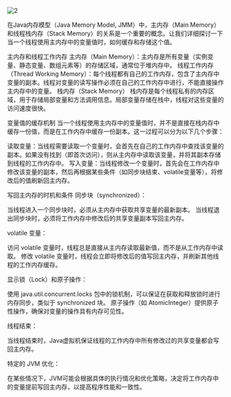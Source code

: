 ![2](https://github.com/liu2su/JavaSE_Full_guide/assets/96462566/df79384b-4553-4ec2-a82b-31e52d7eed6a)

在Java内存模型（Java Memory Model, JMM）中，主内存（Main Memory）和线程栈内存（Stack Memory）的关系是一个重要的概念。让我们详细探讨一下当一个线程使用主内存中的变量值时，如何缓存和存储这个值。

主内存和线程工作内存
主内存（Main Memory）：主内存是所有变量（实例变量、静态变量、数组元素等）的存储区域，通常位于堆内存中。
线程工作内存（Thread Working Memory）：每个线程都有自己的工作内存，包含了主内存中变量的副本。线程对变量的读写操作必须在自己的工作内存中进行，不能直接操作主内存中的变量。
栈内存（Stack Memory）
栈内存是每个线程私有的内存区域，用于存储局部变量和方法调用信息。局部变量存储在栈中，线程对这些变量的访问速度很快。

变量值的缓存机制
当一个线程使用主内存中的变量值时，并不是直接在栈内存中缓存一份值，而是在工作内存中缓存一份副本。这一过程可以分为以下几个步骤：

读取变量：当线程需要读取一个变量时，会首先在自己的工作内存中查找该变量的副本。如果没有找到（即首次访问），则从主内存中读取该变量，并将其副本存储到线程的工作内存中。
写入变量：当线程修改一个变量时，首先会在工作内存中修改该变量的副本，然后再根据某些条件（如同步块结束、volatile变量等），将修改后的值刷新回主内存。

写回主内存的时机和条件
同步块（synchronized）：

当线程进入一个同步块时，必须从主内存中获取共享变量的最新副本。
当线程退出同步块时，必须将工作内存中修改后的共享变量副本写回主内存。

volatile 变量：

访问 volatile 变量时，线程总是直接从主内存读取最新值，而不是从工作内存中读取。
修改 volatile 变量时，线程会立即将修改后的值写回主内存，并刷新其他线程的工作内存缓存。

显示锁（Lock）和原子操作：

使用 java.util.concurrent.locks 包中的锁机制，可以保证在获取和释放锁时进行内存同步，类似于 synchronized 块。
原子操作（如 AtomicInteger）提供原子性操作，确保对变量的操作具有内存可见性。

线程结束：

当线程结束时，Java虚拟机保证线程的工作内存中所有修改过的共享变量都会写回主内存。

特定的 JVM 优化：

在某些情况下，JVM可能会根据具体的执行情况和优化策略，决定将工作内存中的变量提前写回主内存，以提高程序性能和一致性。
